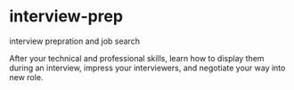 # interview-prep

interview prepration and job search

After your technical and professional skills, learn how to display them during an interview, impress your interviewers, and negotiate your way into new role.
